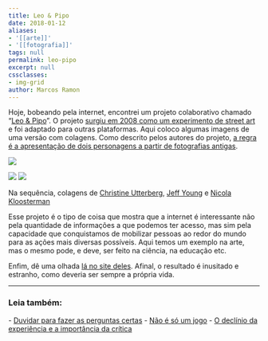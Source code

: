 ```yaml
---
title: Leo & Pipo
date: 2018-01-12
aliases:
- '[[arte]]'
- '[[fotografia]]'
tags: null
permalink: leo-pipo
excerpt: null
cssclasses:
- img-grid
author: Marcos Ramon
---
```

Hoje, bobeando pela internet, encontrei um projeto colaborativo chamado “[Leo & Pipo](http://leo-and-pipo-by.tumblr.com/)”. O projeto [surgiu em 2008 como um experimento de street art](https://fr.wikipedia.org/wiki/L%C3%A9o_%26_Pipo) e foi adaptado para outras plataformas. Aqui coloco algumas imagens de uma versão com colagens. Como descrito pelos autores do projeto, [a regra é a apresentação de dois personagens a partir de fotografias antigas](http://leo-and-pipo-by.tumblr.com/about).

![](https://cdn-images-1.medium.com/max/400/1*877WGEOhlWwyOUEcHTiPzA.jpeg)

![](https://cdn-images-1.medium.com/max/400/1*ZyHYY6MHJ16cxhwN4fFYyw.png)
![](https://cdn-images-1.medium.com/max/400/1*iHADBf0LR-NjHFweygB8Ng.jpeg)

Na sequência, colagens de [Christine Utterberg](https://www.instagram.com/christine.utterberg/), [Jeff Young](http://leo-and-pipo-by.tumblr.com/post/166461040334/leo-pipo-by-jeff-yeung) e [Nicola Kloosterman](http://nicolakloosterman.com/)

Esse projeto é o tipo de coisa que mostra que a internet é interessante não pela quantidade de informações a que podemos ter acesso, mas sim pela capacidade que conquistamos de mobilizar pessoas ao redor do mundo para as ações mais diversas possíveis. Aqui temos um exemplo na arte, mas o mesmo pode, e deve, ser feito na ciência, na educação etc.

Enfim, dê uma olhada [lá no site deles](http://leo-and-pipo-by.tumblr.com/). Afinal, o resultado é inusitado e estranho, como deveria ser sempre a própria vida.

---


<h3>Leia também:</h3>
- <a href="/duvidar-para-fazer-as-perguntas-certas">Duvidar para fazer as perguntas certas</a>
- <a href="/nao-e-so-um-jogo">Não é só um jogo</a>
- <a href="/o-declinio-da-experiencia-e-a-importancia-da-critica">O declínio da experiência e a importância da crítica</a>

